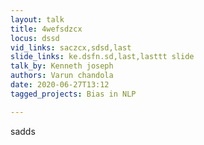 ```yaml
---
layout: talk
title: 4wefsdzcx
locus: dssd
vid_links: saczcx,sdsd,last
slide_links: ke.dsfn.sd,last,lasttt slide
talk_by: Kenneth joseph
authors: Varun chandola
date: 2020-06-27T13:12
tagged_projects: Bias in NLP

---
```


<p>sadds</p>